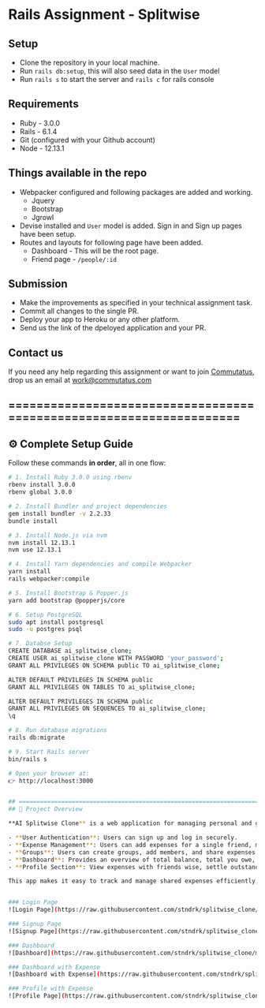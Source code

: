 # Rails Assignment - Splitwise

## Setup
- Clone the repository in your local machine.
- Run `rails db:setup`, this will also seed data in the `User` model
- Run `rails s` to start the server and `rails c` for rails console

## Requirements

- Ruby - 3.0.0
- Rails - 6.1.4
- Git (configured with your Github account)
- Node - 12.13.1


## Things available in the repo
- Webpacker configured and following packages are added and working.
  - Jquery
  - Bootstrap
  - Jgrowl
- Devise installed and `User` model is added. Sign in and Sign up pages have been setup.
- Routes and layouts for following page have been added.
  - Dashboard - This will be the root page.
  - Friend page - `/people/:id`


## Submission
- Make the improvements as specified in your technical assignment task.
- Commit all changes to the single PR.
- Deploy your app to Heroku or any other platform.
- Send us the link of the dpeloyed application and your PR.


## Contact us
If you need any help regarding this assignment or want to join [Commutatus](https://www.commutatus.com/), drop us an email at work@commutatus.com


## ====================================================================
## ⚙️ Complete Setup Guide

Follow these commands **in order**, all in one flow:

```bash
# 1. Install Ruby 3.0.0 using rbenv
rbenv install 3.0.0
rbenv global 3.0.0

# 2. Install Bundler and project dependencies
gem install bundler -v 2.2.33
bundle install

# 3. Install Node.js via nvm
nvm install 12.13.1
nvm use 12.13.1

# 4. Install Yarn dependencies and compile Webpacker
yarn install
rails webpacker:compile

# 5. Install Bootstrap & Popper.js
yarn add bootstrap @popperjs/core

# 6. Setup PostgreSQL
sudo apt install postgresql
sudo -u postgres psql

# 7. Databse Setup
CREATE DATABASE ai_splitwise_clone;
CREATE USER ai_splitwise_clone WITH PASSWORD 'your_password';
GRANT ALL PRIVILEGES ON SCHEMA public TO ai_splitwise_clone;

ALTER DEFAULT PRIVILEGES IN SCHEMA public
GRANT ALL PRIVILEGES ON TABLES TO ai_splitwise_clone;

ALTER DEFAULT PRIVILEGES IN SCHEMA public
GRANT ALL PRIVILEGES ON SEQUENCES TO ai_splitwise_clone;
\q

# 8. Run database migrations
rails db:migrate

# 9. Start Rails server
bin/rails s

# Open your browser at:
👉 http://localhost:3000


## =======================================================================
## 📝 Project Overview

**AI Splitwise Clone** is a web application for managing personal and group expenses. Key features include:

- **User Authentication**: Users can sign up and log in securely.  
- **Expense Management**: Users can add expenses for a single friend, multiple friends, or within a group. Each expense can include description, amount, tax, tip, and custom splits.  
- **Groups**: Users can create groups, add members, and share expenses within the group.  
- **Dashboard**: Provides an overview of total balance, total you owe, total owed to you, friends list with their respective amounts, and recent friends’ expenses.  
- **Profile Section**: View expenses with friends wise, settle outstanding amounts, and manage groups.  

This app makes it easy to track and manage shared expenses efficiently, keeping balances and settlements transparent for all users.


### Login Page
![Login Page](https://raw.githubusercontent.com/stndrk/splitwise_clone/main/public/login_page.png)

### Signup Page
![Signup Page](https://raw.githubusercontent.com/stndrk/splitwise_clone/main/public/signup_page.png)

### Dashboard
![Dashboard](https://raw.githubusercontent.com/stndrk/splitwise_clone/main/public/dasdboard_page.png)

### Dashboard with Expense
![Dashboard with Expense](https://raw.githubusercontent.com/stndrk/splitwise_clone/main/public/dashboard_page_with_expense.png)

### Profile with Expense
![Profile Page](https://raw.githubusercontent.com/stndrk/splitwise_clone/main/public/profile_page_with_expense.png)
